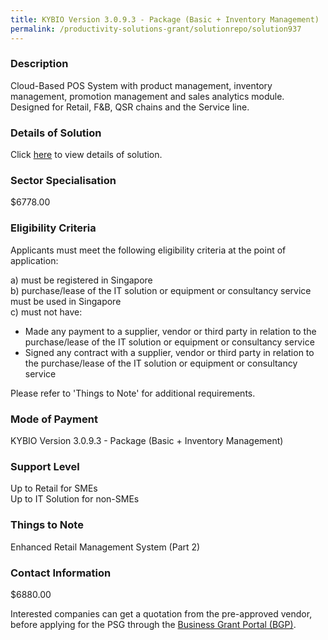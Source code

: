 ```yaml
---
title: KYBIO Version 3.0.9.3 - Package (Basic + Inventory Management)
permalink: /productivity-solutions-grant/solutionrepo/solution937
---
```


### Description

Cloud-Based POS System with product management, inventory management, promotion management and sales analytics module. Designed for Retail, F&B, QSR chains and the Service line.

### Details of Solution

Click <a href='Weebo Pte Ltd' target='_blank' rel='noopener'>here</a> to view details of solution.

### Sector Specialisation

$6778.00

### Eligibility Criteria

Applicants must meet the following eligibility criteria at the point of application:

a) must be registered in Singapore <br>
b) purchase/lease of the IT solution or equipment or consultancy service must be used in Singapore <br>
c) must not have:
- Made any payment to a supplier, vendor or third party in relation to the purchase/lease of the IT solution or equipment or consultancy service
- Signed any contract with a supplier, vendor or third party in relation to the purchase/lease of the IT solution or equipment or consultancy service

Please refer to 'Things to Note' for additional requirements.

### Mode of Payment
KYBIO Version 3.0.9.3 - Package (Basic + Inventory Management)

### Support Level
Up to Retail for SMEs <br>
Up to IT Solution for non-SMEs

### Things to Note
Enhanced Retail Management System (Part 2)

### Contact Information
$6880.00

Interested companies can get a quotation from the pre-approved vendor, before applying for the PSG through the <a target='_blank' rel='noopener' href='https://www.businessgrants.gov.sg/'>Business Grant Portal (BGP)</a>.
